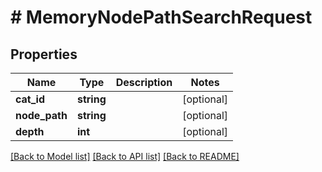 # # MemoryNodePathSearchRequest

## Properties

Name | Type | Description | Notes
------------ | ------------- | ------------- | -------------
**cat_id** | **string** |  | [optional]
**node_path** | **string** |  | [optional]
**depth** | **int** |  | [optional]

[[Back to Model list]](../../README.md#models) [[Back to API list]](../../README.md#endpoints) [[Back to README]](../../README.md)
